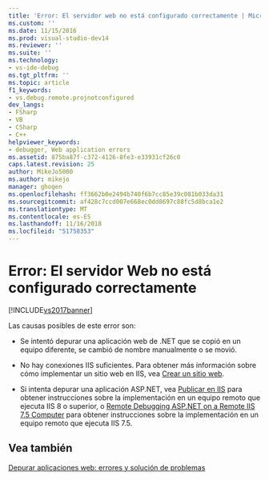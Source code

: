 ```yaml
---
title: 'Error: El servidor web no está configurado correctamente | Microsoft Docs'
ms.custom: ''
ms.date: 11/15/2016
ms.prod: visual-studio-dev14
ms.reviewer: ''
ms.suite: ''
ms.technology:
- vs-ide-debug
ms.tgt_pltfrm: ''
ms.topic: article
f1_keywords:
- vs.debug.remote.projnotconfigured
dev_langs:
- FSharp
- VB
- CSharp
- C++
helpviewer_keywords:
- debugger, Web application errors
ms.assetid: 875ba87f-c372-4126-8fe3-e33931cf26c0
caps.latest.revision: 25
author: MikeJo5000
ms.author: mikejo
manager: ghogen
ms.openlocfilehash: ff3662b0e2494b740f6b7cc85e39c081b033da31
ms.sourcegitcommit: af428c7ccd007e668ec0dd8697c88fc5d8bca1e2
ms.translationtype: MT
ms.contentlocale: es-ES
ms.lasthandoff: 11/16/2018
ms.locfileid: "51758353"
---
```

# <a name="error-the-web-server-is-not-configured-correctly"></a>Error: El servidor Web no está configurado correctamente
[!INCLUDE[vs2017banner](../includes/vs2017banner.md)]

Las causas posibles de este error son:  
  
-   Se intentó depurar una aplicación web de .NET que se copió en un equipo diferente, se cambió de nombre manualmente o se movió.  
  
-   No hay conexiones IIS suficientes. Para obtener más información sobre cómo implementar un sitio web en IIS, vea [Crear un sitio web](http://www.iis.net/learn/get-started/getting-started-with-iis/create-a-web-site).  
  
-   Si intenta depurar una aplicación ASP.NET, vea [Publicar en IIS](https://docs.asp.net/en/latest/publishing/iis.html) para obtener instrucciones sobre la implementación en un equipo remoto que ejecuta IIS 8 o superior, o [Remote Debugging ASP.NET on a Remote IIS 7.5 Computer](../debugger/remote-debugging-aspnet-on-a-remote-iis-7-5-computer.md) para obtener instrucciones sobre la implementación en un equipo remoto que ejecuta IIS 7.5.  
  
## <a name="see-also"></a>Vea también  
 [Depurar aplicaciones web: errores y solución de problemas](../debugger/debugging-web-applications-errors-and-troubleshooting.md)



